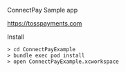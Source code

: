 ConnectPay Sample app

https://tosspayments.com

Install
```
> cd ConnectPayExample
> bundle exec pod install
> open ConnectPayExample.xcworkspace
```

